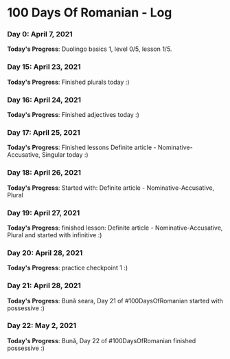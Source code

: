 # 100 Days Of Romanian - Log

### Day 0: April 7, 2021

**Today's Progress**: Duolingo basics 1, level 0/5, lesson  1/5.

### Day 15: April 23, 2021

**Today's Progress**: Finished plurals today :)

### Day 16: April 24, 2021

**Today's Progress**: Finished adjectives today :)

### Day 17: April 25, 2021

**Today's Progress**: Finished lessons Definite article - Nominative-Accusative, Singular today :)

### Day 18: April 26, 2021

**Today's Progress**:
Started with: Definite article - Nominative-Accusative, Plural

### Day 19: April 27, 2021

**Today's Progress**: finished lesson: Definite article - Nominative-Accusative, Plural and started with infinitive :)

### Day 20: April 28, 2021

**Today's Progress**: practice checkpoint 1 :)

### Day 21: April 28, 2021

**Today's Progress**: Bună seara, Day 21 of #100DaysOfRomanian started with possessive :)

### Day 22: May 2, 2021

**Today's Progress**: Bună, Day 22 of #100DaysOfRomanian finished possessive :)
